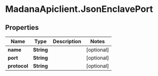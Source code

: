 # MadanaApiclient.JsonEnclavePort

## Properties

Name | Type | Description | Notes
------------ | ------------- | ------------- | -------------
**name** | **String** |  | [optional] 
**port** | **String** |  | [optional] 
**protocol** | **String** |  | [optional] 


